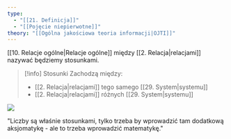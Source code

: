 ```yaml
---
type:
  - "[[21. Definicja]]"
  - "[[Pojęcie niepierwotne]]"
theory: "[[Ogólna jakościowa teoria informacji|OJTI]]"
---
```

[[10. Relacje ogólne|Relacje ogólne]] między [[2. Relacja|relacjami]] nazywać będziemy stosunkami. 

> [!info] Stosunki
> Zachodzą między:
> * [[2. Relacja|relacjami]] tego samego [[29. System|systemu]]
> * [[2. Relacja|relacjami]] różnych [[29. System|systemu]]

![](https://youtu.be/64Nv5IzNDTc?list=PL5LSM13zdJ8j7_JG6j8X2nDJunclrpbHh&t=3500)


"Liczby są właśnie stosunkami, tylko trzeba by wprowadzić tam dodatkową aksjomatykę - ale to trzeba wprowadzić matematykę."